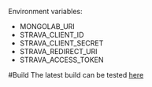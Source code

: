 Environment variables:
 - MONGOLAB_URI
 - STRAVA_CLIENT_ID
 - STRAVA_CLIENT_SECRET
 - STRAVA_REDIRECT_URI
 - STRAVA_ACCESS_TOKEN

#Build
The latest build can be tested [here](https://strava-challenger.herokuapp.com/)
